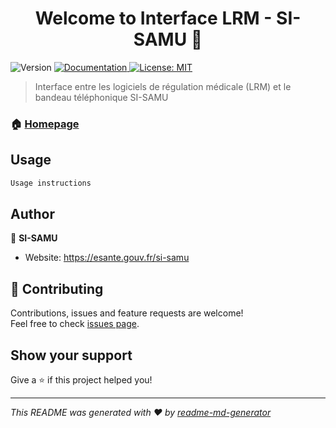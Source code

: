 <h1 align="center">Welcome to Interface LRM - SI-SAMU 👋</h1>
<p>
  <img alt="Version" src="https://img.shields.io/badge/version-1.2-blue.svg?cacheSeconds=2592000" />
  <a href="https://ansforge.github.io/SAMU-interface-LRM/#LRM" target="_blank">
    <img alt="Documentation" src="https://img.shields.io/badge/documentation-yes-brightgreen.svg" />
  </a>
  <a href="#" target="_blank">
    <img alt="License: MIT" src="https://img.shields.io/badge/License-MIT-yellow.svg" />
  </a>
</p>

> Interface entre les logiciels de régulation médicale (LRM) et le bandeau téléphonique SI-SAMU

### 🏠 [Homepage](https://ansforge.github.io/SAMU-interface-LRM)

## Usage

```sh
Usage instructions
```

## Author

👤 **SI-SAMU**

* Website: https://esante.gouv.fr/si-samu

## 🤝 Contributing

Contributions, issues and feature requests are welcome!<br />Feel free to check [issues page](https://github.com/ansforge/SAMU-interface-LRM/issues). 

## Show your support

Give a ⭐️ if this project helped you!

***
_This README was generated with ❤️ by [readme-md-generator](https://github.com/kefranabg/readme-md-generator)_
